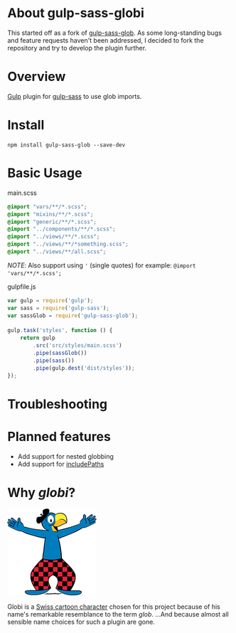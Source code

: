 # About gulp-sass-globi

This started off as a fork of [gulp-sass-glob](https://www.npmjs.com/package/gulp-sass-glob).
As some long-standing bugs and feature requests haven't been addressed, I decided to fork the repository and try to develop the plugin further.

# Overview

[Gulp](http://gulpjs.com/) plugin for [gulp-sass](https://github.com/dlmanning/gulp-sass) to use glob imports.

# Install

```
npm install gulp-sass-glob --save-dev
```

# Basic Usage

main.scss

```scss
@import "vars/**/*.scss";
@import "mixins/**/*.scss";
@import "generic/**/*.scss";
@import "../components/**/*.scss";
@import "../views/**/*.scss";
@import "../views/**/*something.scss";
@import "../views/**/all.scss";
```

*NOTE*: Also support using `'` (single quotes) for example: `@import 'vars/**/*.scss';`

gulpfile.js

```javascript
var gulp = require('gulp');
var sass = require('gulp-sass');
var sassGlob = require('gulp-sass-glob');

gulp.task('styles', function () {
    return gulp
        .src('src/styles/main.scss')
        .pipe(sassGlob())
        .pipe(sass())
        .pipe(gulp.dest('dist/styles'));
});
```

# Troubleshooting

# Planned features

- Add support for nested globbing
- Add support for [includePaths](https://github.com/sass/node-sass#includepaths)

# Why _globi_?

![alt tag](https://raw.githubusercontent.com/Nirazul/gulp-sass-globi/master/globi.png)

Globi is a [Swiss cartoon character](https://en.wikipedia.org/wiki/Globi) chosen for this project because of his name's remarkable resemblance to the term _glob_. 
...And because almost all sensible name choices for such a plugin are gone. 
